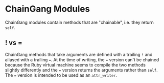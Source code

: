 # ChainGang Modules
ChainGang modules contain methods that are "chainable", i.e. they return `self`.

## ! vs =
ChainGang methods that take arguments are defined with a trailing `!` and aliased
with a trailing `=`.  At the time of writing, the `=` version can't be chained because
the Ruby virtual machine seems to compile the two methods slightly differently and the
`=` version returns the arguments rather than `self`.  The `=` version is intended to
be used as an `attr_writer`.
